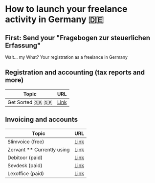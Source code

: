 # How to launch your freelance activity in Germany :de:

## First: Send your "Fragebogen zur steuerlichen Erfassung"
Wait... my What?
Your registration as a freelance in Germany

## Registration and accounting (tax reports and more)

| Topic                     | URL                                |
------------ | -------------
| Get Sorted :gb: :de: | [Link](https://en.getsorted.de/) |


## Invoicing and accounts
Topic | URL
------------ | -------------
| Slimvoice  (free) | [Link](https://slimvoice.co/) |
| Zervant ** Currently using | [Link](https://www.zervant.com/de) |
| Debitoor (paid) | [Link](https://debitoor.de/) |
| Sevdesk (paid)| [Link](https://sevdesk.de/) |
| Lexoffice (paid) | [Link](https://www.lexoffice.de/) |
